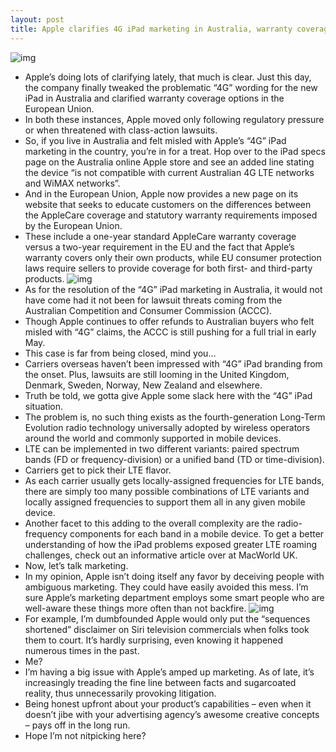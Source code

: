 ```yaml
---
layout: post
title: Apple clarifies 4G iPad marketing in Australia, warranty coverage options in the EU
---
```

![img](http://media.idownloadblog.com/wp-content/uploads/2012/03/Apple-Australia-iPad-4G-clarification.jpg)
* Apple’s doing lots of clarifying lately, that much is clear. Just this day, the company finally tweaked the problematic “4G” wording for the new iPad in Australia and clarified warranty coverage options in the European Union.
* In both these instances, Apple moved only following regulatory pressure or when threatened with class-action lawsuits.
* So, if you live in Australia and felt misled with Apple’s “4G” iPad marketing in the country, you’re in for a treat. Hop over to the iPad specs page on the Australia online Apple store and see an added line stating the device “is not compatible with current Australian 4G LTE networks and WiMAX networks”.
* And in the European Union, Apple now provides a new page on its website that seeks to educate customers on the differences between the AppleCare coverage and statutory warranty requirements imposed by the European Union.
* These include a one-year standard AppleCare warranty coverage versus a two-year requirement in the EU and the fact that Apple’s warranty covers only their own products, while EU consumer protection laws require sellers to provide coverage for both first- and third-party products.
![img](http://media.idownloadblog.com/wp-content/uploads/2012/03/Apple-Products-and-EU-Statutory-Warranty.gif)
* As for the resolution of the “4G” iPad marketing in Australia, it would not have come had it not been for lawsuit threats coming from the Australian Competition and Consumer Commission (ACCC).
* Though Apple continues to offer refunds to Australian buyers who felt misled with “4G” claims, the ACCC is still pushing for a full trial in early May.
* This case is far from being closed, mind you…
* Carriers overseas haven’t been impressed with “4G” iPad branding from the onset. Plus, lawsuits are still looming in the United Kingdom, Denmark, Sweden, Norway, New Zealand and elsewhere.
* Truth be told, we gotta give Apple some slack here with the “4G” iPad situation.
* The problem is, no such thing exists as the fourth-generation Long-Term Evolution radio technology universally adopted by wireless operators around the world and commonly supported in mobile devices.
* LTE can be implemented in two different variants: paired spectrum bands (FD or frequency-division) or a unified band (TD or time-division).
* Carriers get to pick their LTE flavor.
* As each carrier usually gets locally-assigned frequencies for LTE bands, there are simply too many possible combinations of LTE variants and locally assigned frequencies to support them all in any given mobile device.
* Another facet to this adding to the overall complexity are the radio-frequency components for each band in a mobile device. To get a better understanding of how the iPad problems exposed greater LTE roaming challenges, check out an informative article over at MacWorld UK.
* Now, let’s talk marketing.
* In my opinion, Apple isn’t doing itself any favor by deceiving people with ambiguous marketing. They could have easily avoided this mess. I’m sure Apple’s marketing department employs some smart people who are well-aware these things more often than not backfire.
![img](http://media.idownloadblog.com/wp-content/uploads/2012/03/iPhone-4S-advert-Sequences-shortened.png)
* For example, I’m dumbfounded Apple would only put the “sequences shortened” disclaimer on Siri television commercials when folks took them to court. It’s hardly surprising, even knowing it happened numerous times in the past.
* Me?
* I’m having a big issue with Apple’s amped up marketing. As of late, it’s increasingly treading the fine line between facts and sugarcoated reality, thus unnecessarily provoking litigation.
* Being honest upfront about your product’s capabilities – even when it doesn’t jibe with your advertising agency’s awesome creative concepts – pays off in the long run.
* Hope I’m not nitpicking here?

